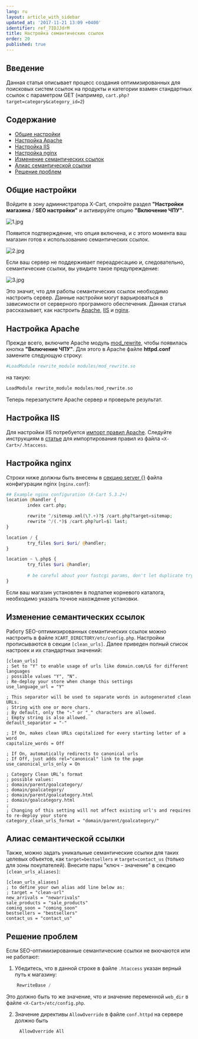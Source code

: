 ```yaml
---
lang: ru
layout: article_with_sidebar
updated_at: '2017-11-21 13:09 +0400'
identifier: ref_7IDJJdrM
title: Настройка семантических ссылок
order: 20
published: true
---
```

## Введение

Данная статья описывает процесс создания оптимизированных для поисковых систем ссылок на продукты и категории взамен стандартных ссылок с параметром GET (например, `cart.php?target=category&category_id=2`)

## Содержание

*   [Общие настройки](#общие-настройки)
*   [Настройка Apache](#настройка-apache)
*   [Настройка IIS](#настройка-iis)
*   [Настройка nginx](#настройка-nginx)
*   [Изменение семантических ссылок](#изменение-семантических-ссылок)
*   [Алиас семантической ссылки](#алиас-семантической-ссылки)
*   [Решение проблем](#решение-проблем)


## Общие настройки

Войдите в зону администратора X-Cart, откройте раздел **"Настройки магазина** / **SEO настройки"** и активируйте опцию **"Включение ЧПУ"**.

![1.jpg]({{site.baseurl}}/attachments/ref_7IDJJdrM/1.jpg)

Появится подтверждение, что опция включена, и с этого момента ваш магазин готов к использованию семантических ссылок. 

![2.jpg]({{site.baseurl}}/attachments/ref_7IDJJdrM/2.jpg)

Если ваш сервер не поддерживает переадресацию и, следовательно, семантические ссылки, вы увидите такое предупреждение:

![3.jpg]({{site.baseurl}}/attachments/ref_7IDJJdrM/3.jpg)

Это значит, что для работы семантических ссылок необходимо настроить сервер. Данные настройки могут варьироваться в зависимости от серверного програмного обеспечения. Данная статья рассказывает, как настроить  [Apache](#настройка-apache), [IIS](#настройка-iis) и [nginx](#настройка-nginx).

## Настройка Apache

Прежде всего, включите Apache модуль [mod_rewrite](http://httpd.apache.org/docs/current/mod/mod_rewrite.html), чтобы появилась кнопка **"Включение ЧПУ"**. Для этого в Apache файле **httpd.conf** замените следующую строку:

```php
#LoadModule rewrite_module modules/mod_rewrite.so
```

на такую:

```php
LoadModule rewrite_module modules/mod_rewrite.so
```

Теперь перезапустите Apache сервер и проверьте результат. 

## Настройка IIS

Для настройки IIS потребуется [импорт правил Apache](http://www.iis.net/learn/extensions/url-rewrite-module/importing-apache-modrewrite-rules). Следуйте инструкциям в [статье](http://www.iis.net/learn/extensions/url-rewrite-module/importing-apache-modrewrite-rules) для импортирования правил из файла `<X-Cart>/.htaccess`.

## Настройка nginx

Строки ниже должны быть внесены в [секцию server {}](http://nginx.org/en/docs/http/ngx_http_core_module.html#server) файла конфигурации nginx (`nginx.conf`):

```php
## Example nginx configuration (X-Cart 5.3.2+)
location @handler {
        index cart.php;

        rewrite ^/sitemap.xml(\?.+)?$ /cart.php?target=sitemap;
        rewrite ^/(.*)$ /cart.php?url=$1 last;
}

location / {
        try_files $uri $uri/ @handler;
}

location ~ \.php$ {
        try_files $uri @handler;
        
        # be careful about your fastcgi params, don't let duplicate try_files
}
```

Если ваш магазин установлен в подпапке корневого каталога, необходимо указать точное нахождение установки. 

## Изменение семантических ссылок

Работу SEO-оптимизированных семантических ссылок можно настроить в файле `XCART_DIRECTORY/etc/config.php`. Настройки прописываются в секции `[clean_urls]`. Далее приведен полный список настроек и их стандартных значений:

```
[clean_urls]
; Set to "Y" to enable usage of urls like domain.com/LG for different languages
; possible values "Y", "N".
; Re-deploy your store when change this settings
use_language_url = "Y"

; This separator will be used to separate words in autogenerated clean URLs.
; String with one or more chars.
; By default, only the "-" or "_" characters are allowed.
; Empty string is also allowed.
default_separator = "-"

; If On, makes clean URLs capitalized for every starting letter of a word
capitalize_words = Off

; If On, automatically redirects to canonical urls
; If Off, just adds rel="canonical" link to the page
use_canonical_urls_only = On

; Category Clean URL’s format
; possible values:
; domain/parent/goalcategory/
; domain/goalcategory/
; domain/parent/goalcategory.html
; domain/goalcategory.html
;
; Changing of this setting will not affect existing url's and requires to re-deploy your store
category_clean_urls_format = "domain/parent/goalcategory/"
```

## Алиас семантической ссылки

Также, можно задать уникальные семантические ссылки для таких целевых объектов, как `target=bestsellers` и `target=contact_us` (только для зоны покупателей). Внесите пары "ключ - значение" в секцию `[clean_urls_aliases]`:

```
[clean_urls_aliases]
; to define your own alias add line below as:
; target = "clean-url"
new_arrivals = "newarrivals"
sale_products = "sale_products"
coming_soon = "coming_soon"
bestsellers = "bestsellers"
contact_us = "contact_us"
```

## Решение проблем

Если SEO-оптимизированные семантические ссылки не вкючаются или не работают:

1. Убедитесь, что в данной строке в файле `.htaccess` указан верный путь к магазину:

```php
    RewriteBase /
```

Это должно быть то же значение, что и значение переменной `web_dir` в файле `<X-Cart>/etc/config.php`. 

2. Значение директивы `AllowOverride` в файле `conf.httpd` на сервере должно быть 

```php
     AllowOverride All
```

